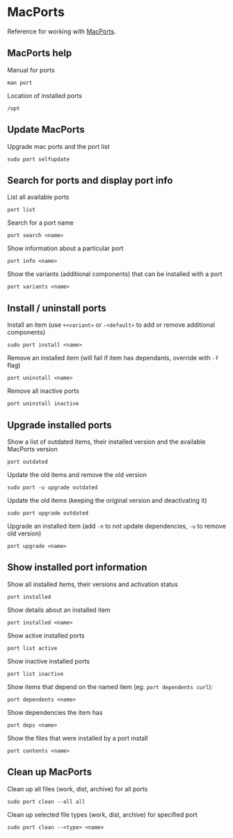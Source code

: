 # MacPorts

Reference for working with [MacPorts](http://www.macports.org/).

## MacPorts help

Manual for ports

    man port

Location of installed ports

    /opt

## Update MacPorts

Upgrade mac ports and the port list

    sudo port selfupdate

## Search for ports and display port info

List all available ports

    port list

Search for a port name

    port search <name>

Show information about a particular port

    port info <name>

Show the variants (additional components) that can be installed with a port

    port variants <name>

## Install / uninstall ports

Install an item (use `+<variant>` or `-<default>` to add or remove additional components)

    sudo port install <name>

Remove an installed item (will fail if item has dependants, override with `-f` flag)

    port uninstall <name>

Remove all inactive ports

    port uninstall inactive

## Upgrade installed ports

Show a list of outdated items, their installed version and the available MacPorts version

    port outdated

Update the old items and remove the old version

    sudo port -u upgrade outdated

Update the old items (keeping the original version and deactivating it)

    sudo port upgrade outdated

Upgrade an installed item (add `-n` to not update dependencies, `-u` to remove old version)

    port upgrade <name>

## Show installed port information

Show all installed items, their versions and activation status

    port installed

Show details about an installed item

    port installed <name>

Show active installed ports

    port list active

Show inactive installed ports

    port list inactive

Show items that depend on the named item (eg. `port dependents curl`):

    port dependents <name>

Show dependencies the item has

    port deps <name>

Show the files that were installed by a port install

    port contents <name>

## Clean up MacPorts

Clean up all files (work, dist, archive) for all ports

    sudo port clean --all all

Clean up selected file types (work, dist, archive) for specified port

    sudo port clean --<type> <name>
